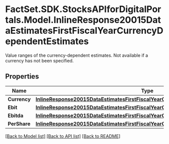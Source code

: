 # FactSet.SDK.StocksAPIforDigitalPortals.Model.InlineResponse20015DataEstimatesFirstFiscalYearCurrencyDependentEstimates
Value ranges of the currency-dependent estimates. Not available if a currency has not been specified.

## Properties

Name | Type | Description | Notes
------------ | ------------- | ------------- | -------------
**Currency** | [**InlineResponse20015DataEstimatesFirstFiscalYearCurrencyDependentEstimatesCurrency**](InlineResponse20015DataEstimatesFirstFiscalYearCurrencyDependentEstimatesCurrency.md) |  | [optional] 
**Ebit** | [**InlineResponse20015DataEstimatesFirstFiscalYearCurrencyDependentEstimatesEbit**](InlineResponse20015DataEstimatesFirstFiscalYearCurrencyDependentEstimatesEbit.md) |  | [optional] 
**Ebitda** | [**InlineResponse20015DataEstimatesFirstFiscalYearCurrencyDependentEstimatesEbitda**](InlineResponse20015DataEstimatesFirstFiscalYearCurrencyDependentEstimatesEbitda.md) |  | [optional] 
**PerShare** | [**InlineResponse20015DataEstimatesFirstFiscalYearCurrencyDependentEstimatesPerShare**](InlineResponse20015DataEstimatesFirstFiscalYearCurrencyDependentEstimatesPerShare.md) |  | [optional] 

[[Back to Model list]](../README.md#documentation-for-models) [[Back to API list]](../README.md#documentation-for-api-endpoints) [[Back to README]](../README.md)

